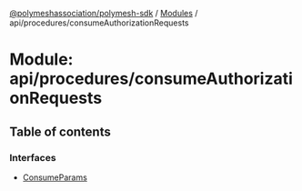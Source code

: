 [@polymeshassociation/polymesh-sdk](../README.md) / [Modules](../modules.md) / api/procedures/consumeAuthorizationRequests

# Module: api/procedures/consumeAuthorizationRequests

## Table of contents

### Interfaces

- [ConsumeParams](../interfaces/api_procedures_consumeAuthorizationRequests.ConsumeParams.md)
